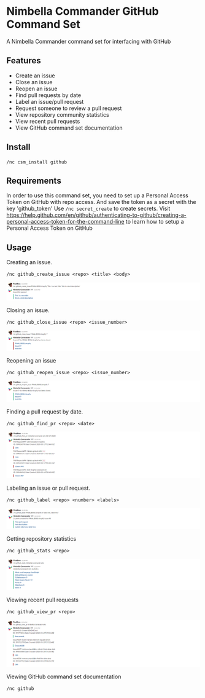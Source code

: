 # Nimbella Commander GitHub Command Set
A Nimbella Commander command set for interfacing with GitHub

## Features
- Create an issue
- Close an issue
- Reopen an issue
- Find pull requests by date
- Label an issue/pull request
- Request someone to review a pull request
- View repository community statistics
- View recent pull requests
- View GitHub command set documentation

## Install
```
/nc csm_install github
```

## Requirements
In order to use this command set, you need to set up a Personal Access Token on GitHub with repo access. And save the token as a secret with the key 'github_token'
Use ```/nc secret_create``` to create secrets.
Visit https://help.github.com/en/github/authenticating-to-github/creating-a-personal-access-token-for-the-command-line to learn how to setup a Personal Access Token on GitHub

## Usage
Creating an issue.
```
/nc github_create_issue <repo> <title> <body>
```
![GitHub create_issue command](https://raw.githubusercontent.com/nimbella/command-sets/master/github/screenshots/create_issue.PNG)

Closing an issue.
```
/nc github_close_issue <repo> <issue_number>
```
![GitHub close_issue command](https://raw.githubusercontent.com/nimbella/command-sets/master/github/screenshots/close_issue.PNG)

Reopening an issue
```
/nc github_reopen_issue <repo> <issue_number>
```
![GitHub reopen_issue command](https://raw.githubusercontent.com/nimbella/command-sets/master/github/screenshots/reopen_issue.PNG)

Finding a pull request by date.
```
/nc github_find_pr <repo> <date>
```
![GitHub find_pr command](https://raw.githubusercontent.com/nimbella/command-sets/master/github/screenshots/find_pr.PNG)

Labeling an issue or pull request.
```
/nc github_label <repo> <number> <labels>
```
![GitHub label command](https://raw.githubusercontent.com/nimbella/command-sets/master/github/screenshots/label.PNG)

Getting repository statistics
```
/nc github_stats <repo>
```
![GitHub stats command](https://raw.githubusercontent.com/nimbella/command-sets/master/github/screenshots/stats.PNG)

Viewing recent pull requests
```
/nc github_view_pr <repo>
```
![GitHub view_pr command](https://raw.githubusercontent.com/nimbella/command-sets/master/github/screenshots/view_pr.PNG)

Viewing GitHub command set documentation
```
/nc github
```